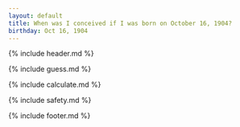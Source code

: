 ```yaml
---
layout: default
title: When was I conceived if I was born on October 16, 1904?
birthday: Oct 16, 1904
---
```


{% include header.md %}

{% include guess.md %}

{% include calculate.md %}

{% include safety.md %}

{% include footer.md %}



